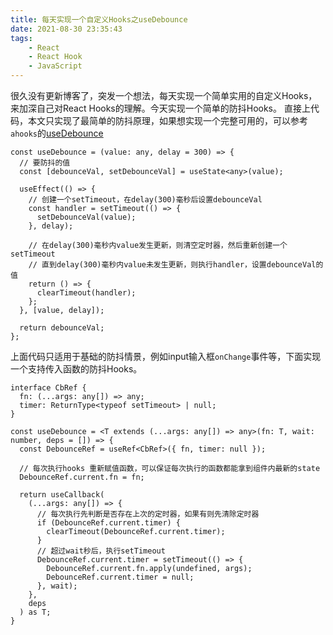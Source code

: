 ```yaml
---
title: 每天实现一个自定义Hooks之useDebounce
date: 2021-08-30 23:35:43
tags: 
    - React
    - React Hook
    - JavaScript
---
```


很久没有更新博客了，突发一个想法，每天实现一个简单实用的自定义Hooks，来加深自己对React Hooks的理解。今天实现一个简单的防抖Hooks。
直接上代码，本文只实现了最简单的防抖原理，如果想实现一个完整可用的，可以参考`ahooks`的[useDebounce](https://github.com/alibaba/hooks/blob/master/packages/hooks/src/useDebounce/index.ts)

```tsx
const useDebounce = (value: any, delay = 300) => {
  // 要防抖的值
  const [debounceVal, setDebounceVal] = useState<any>(value);

  useEffect(() => {
    // 创建一个setTimeout，在delay(300)毫秒后设置debounceVal
    const handler = setTimeout(() => {
      setDebounceVal(value);
    }, delay);

    // 在delay(300)毫秒内value发生更新，则清空定时器，然后重新创建一个setTimeout
    // 直到delay(300)毫秒内value未发生更新，则执行handler，设置debounceVal的值
    return () => {
      clearTimeout(handler);
    };
  }, [value, delay]);

  return debounceVal;
};

```

上面代码只适用于基础的防抖情景，例如input输入框`onChange`事件等，下面实现一个支持传入函数的防抖Hooks。
```tsx
interface CbRef {
  fn: (...args: any[]) => any;
  timer: ReturnType<typeof setTimeout> | null;
}

const useDebounce = <T extends (...args: any[]) => any>(fn: T, wait: number, deps = []) => {
  const DebounceRef = useRef<CbRef>({ fn, timer: null });

  // 每次执行hooks 重新赋值函数，可以保证每次执行的函数都能拿到组件内最新的state
  DebounceRef.current.fn = fn;

  return useCallback(
    (...args: any[]) => {
      // 每次执行先判断是否存在上次的定时器，如果有则先清除定时器
      if (DebounceRef.current.timer) {
        clearTimeout(DebounceRef.current.timer);
      }
      // 超过wait秒后，执行setTimeout
      DebounceRef.current.timer = setTimeout(() => {
        DebounceRef.current.fn.apply(undefined, args);
        DebounceRef.current.timer = null;
      }, wait);
    },
    deps
  ) as T;
}
```